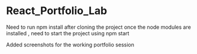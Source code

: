 # React_Portfolio_Lab
Need to run npm install after cloning the project
once the node modules are installed , need to start the project using npm start


Added screenshots for the  working portfolio session

